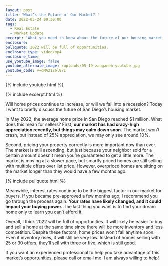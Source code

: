 ```yaml
---
layout: post
title: 'What’s the Future of Our Market? '
date: 2022-05-24 09:30:00
tags:
  - Real Estate
  - Market Update
excerpt: 'What you need to know about the future of our housing market. '
enclosure:
pullquote: 2022 will be full of opportunities.
enclosure_type: video/mp4
enclosure_time:
use_youtube_image: false
youtube_alternate_image: /uploads/05-19-zanganeh-youtube.jpg
youtube_code: v=dMA2126l87I
---
```

{% include youtube.html %}

{% include excerpt.html %}

Will home prices continue to increase, or will we fall into a recession? Today I want to briefly discuss the future of San Diego’s housing market.&nbsp;

In May 2022, the average home price in San Diego reached $1 million. What does this mean for sellers? First, **our market has had crazy-high appreciation recently, but things may calm down soon.** The market won’t crash, but instead of 25% appreciation, we may only see around 10%.&nbsp;

Second, pricing your property correctly is more important now than ever. The market is still ascending, but just because your neighbor sold for a certain amount doesn’t mean you’re guaranteed to get a little more. The market is moving at a slower pace, but smartly priced homes are still selling with multiple offers over list price. However, overpriced homes are sitting on the market longer than they would have a few months ago.&nbsp;

{% include pullquote.html %}

Meanwhile, interest rates continue to be the biggest factor in our market for buyers. If you became pre-approved a few months ago, I recommend you go through the process again. **Your rates have likely changed, and it could impact your buying power.** The last thing you want is to find your dream home only to learn you can’t afford it.&nbsp;

Overall, I think 2022 will be full of opportunities. It will likely be easier to buy and sell a home at the same time since there will be more inventory and less competition. Despite these factors, home prices won’t fall anytime soon. Even if inventory rises, it will still be very low. Instead of homes selling with 25 or 30 offers, they’ll sell with three or five, which is still good.&nbsp;

If you want an experienced professional to help you take advantage of this market’s opportunities, please call or email me. I am always willing to help\!&nbsp;
